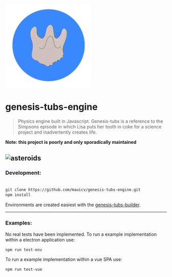 ![genesis-tub](./materials/genesis-tub.png)

# genesis-tubs-engine

> Physics engine built in Javascript. Genesis-tubs is a reference to the Simpsons episode in which Lisa puts her tooth in coke for a science project and inadvertently creates life.  

**Note: this project is poorly and only sporadically maintained**


![asteroids](http://g.recordit.co/pEaa3RwVZf.gif)
---

### Development:

```sh

git clone https://github.com/mauicv/genesis-tubs-engine.git
npm install

```

Environments are created easiest with the [genesis-tubs-builder](https://github.com/mauicv/genesis-tubs-builder).

---

### Examples:

No real tests have been implemented. To run a example implementation within a electron application use:

```sh
npm run test-env
```

To run a example implementation within a vue SPA use:

```sh
npm run test-vue

```
